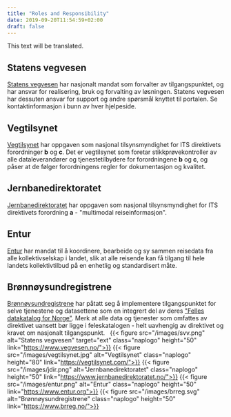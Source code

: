```yaml
---
title: "Roles and Responsibility"
date: 2019-09-20T11:54:59+02:00
draft: false
---
```

This text will be translated.

## Statens vegvesen
[Statens vegvesen](https://www.vegvesen.no/) har nasjonalt mandat som forvalter av tilgangspunktet, og har ansvar for realisering, bruk og forvalting av løsningen. Statens vegvesen har dessuten ansvar for support og andre spørsmål knyttet til portalen. Se kontaktinformasjon i bunn av hver hjelpeside.

## Vegtilsynet
[Vegtilsynet](https://vegtilsynet.com/) har oppgaven som nasjonal tilsynsmyndighet for ITS direktivets forordninger **b** og **c**. Det er vegtilsynet som foretar stikkprøvekontroller av alle dataleverandører og tjenestetilbydere for forordningene **b** og **c**, og påser at de følger forordningens regler for dokumentasjon og kvalitet.

## Jernbanedirektoratet
[Jernbanedirektoratet](https://www.jernbanedirektoratet.no/) har oppgaven som nasjonal tilsynsmyndighet for ITS direktivets forordning **a** - "multimodal reiseinformasjon".

## Entur
[Entur](https://www.entur.org/) har mandat til å koordinere, bearbeide og sy sammen reisedata fra alle kollektivselskap i landet, slik at alle reisende kan få tilgang til hele landets kollektivtilbud på en enhetlig og standardisert måte.

## Brønnøysundregistrene
[Brønnøysundregistrene](https://www.brreg.no/) har påtatt seg å implementere tilgangspunktet for selve tjenestene og datasettene som en integrert del av deres ["Felles datakatalog for Norge"](https://fellesdatakatalog.brreg.no/). Merk at alle data og tjenester som omfattes av direktivet uansett bør ligge i feleskatalogen - helt uavhengig av direktivet og kravet om nasjonalt tilgangspunkt.
 
{{< figure src="/images/svv.png" alt="Statens vegvesen" target="ext"
    class="naplogo" height="50" link="https://www.vegvesen.no/">}}
{{< figure src="/images/vegtilsynet.jpg" alt="Vegtilsynet"
    class="naplogo" height="80" link="https://vegtilsynet.com/">}}
{{< figure src="/images/jdir.png" alt="Jernbanedirektoratet"
    class="naplogo" height="50" link="https://www.jernbanedirektoratet.no/">}}
{{< figure src="/images/entur.png" alt="Entur"
    class="naplogo" height="50" link="https://www.entur.org">}}
{{< figure src="/images/brreg.svg" alt="Brønnøysundregistrene"
    class="naplogo" height="50" link="https://www.brreg.no/">}}

